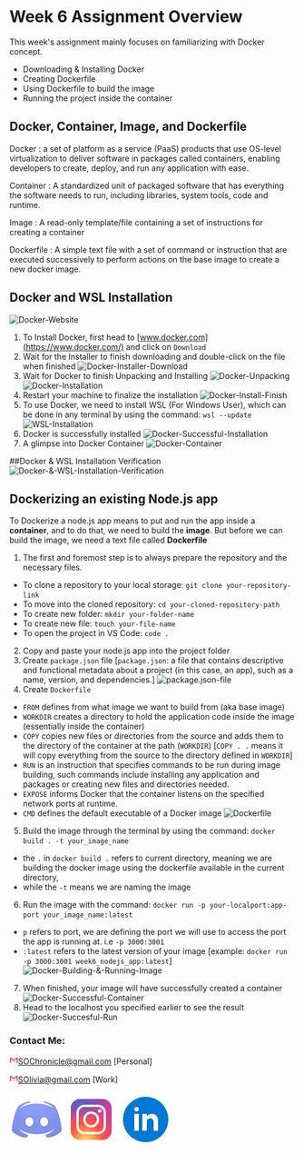 # Week 6 Assignment Overview

This week's assignment mainly focuses on familiarizing with Docker concept.
- Downloading & Installing Docker
- Creating Dockerfile
- Using Dockerfile to build the image
- Running the project inside the container

## Docker, Container, Image, and Dockerfile
Docker
:  a set of platform as a service (PaaS) products that use OS-level virtualization to deliver software in packages called containers, enabling developers to create, deploy, and run any application with ease.

Container
: A standardized unit of packaged software that has everything the software needs to run, including libraries, system tools, code and runtime.

Image
:  A read-only template/file containing a set of instructions for creating a container

Dockerfile
: A simple text file with a set of command or instruction that are executed successively to perform actions on the base image to create a new docker image.

## Docker and WSL Installation
![Docker-Website]()
1. To Install Docker, first head to [www.docker.com](https://www.docker.com/) and click on `Download`
2. Wait for the Installer to finish downloading and double-click on the file when finished
![Docker-Installer-Download]()
3. Wait for Docker to finish Unpacking and Installing
![Docker-Unpacking]()
![Docker-Installation]()
4. Restart your machine to finalize the installation
![Docker-Install-Finish]()
5. To use Docker, we need to install WSL (For Windows User), which can be done in any terminal by using the command: `wsl --update`
![WSL-Installation]()
7. Docker is successfully installed
![Docker-Successful-Installation]()
8. A glimpse into Docker Container
![Docker-Container]()

##Docker & WSL Installation Verification
![Docker-&-WSL-Installation-Verification]()

## Dockerizing an existing Node.js app 
<p>To Dockerize a node.js app means to put and run the app inside a <strong>container</strong>, and to do that, we need to build the <strong>image</strong>. But before we can build the image, we need a text file called <strong>Dockerfile</strong></p>

1. The first and foremost step is to always prepare the repository and the necessary files.
- To clone a repository to your local storage: `git clone your-repository-link`
- To move into the cloned repository: `cd your-cloned-repository-path`
- To create new folder: `mkdir your-folder-name`
- To create new file: `touch your-file-name`
- To open the project in VS Code: `code .`

2. Copy and paste your node.js app into the project folder
3. Create `package.json` file
[`package.json`: a file that contains descriptive and functional metadata about a project (in this case, an app), such as a name, version, and dependencies.]
![package.json-file]()
4. Create `Dockerfile`
- `FROM` defines from what image we want to build from (aka base image)
- `WORKDIR` creates a directory to hold the application code inside the image (essentially inside the container)
- `COPY` copies new files or directories from the source and adds them to the directory of the container at the path (`WORKDIR`)
[`COPY . .` means it will copy everything from the source to the directory defined in `WORKDIR`]
- `RUN` is an instruction that specifies commands to be run during image building, such commands include installing any application and packages or creating new files and directories needed.
- `EXPOSE` informs Docker that the container listens on the specified network ports at runtime.
- `CMD` defines the default executable of a Docker image
![Dockerfile]()
5. Build the image through the terminal by using the command: `docker build . -t your_image_name`
- the `.` in `docker build .` refers to current directory, meaning we are building the docker image using the dockerfile available in the current directory, 
- while the `-t` means we are naming the image
6. Run the image with the command: `docker run -p your-localport:app-port your_image_name:latest`
- `p` refers to port, we are defining the port we will use to access the port the app is running at. i.e `-p 3000:3001`
- `:latest` refers to the latest version of your image
[example: `docker run -p 3000:3001 week6_nodejs_app:latest`]
![Docker-Building-&-Running-Image]()

7. When finished, your image will have successfully created a container
![Docker-Successful-Container]()
8. Head to the localhost you specified earlier to see the result
![Docker-Succesful-Run]()

### Contact Me:

<img src="https://github.com/RevoU-FSSE-2/week-5-SherinOlivia/blob/main/assets/MDimgs/icons8-gmail.gif?raw=true" width="15px" background-color="none">[SOChronicle@gmail.com](mailto:SOChronicle@gmail.com) [Personal]

<img src="https://github.com/RevoU-FSSE-2/week-5-SherinOlivia/blob/main/assets/MDimgs/icons8-gmail.gif?raw=true" width="15px" background-color="none">[SOlivia@gmail.com](mailto:SOlivia198@gmail.com) [Work]

[![Roo-Discord](https://raw.githubusercontent.com/RevoU-FSSE-2/week-5-SherinOlivia/bddf1eca3ee3ad82db2f228095d01912bf9c3de6/assets/MDimgs/icons8-discord.svg)](https://discord.com/users/shxdxr#7539)[![Roo-Instagram](https://raw.githubusercontent.com/RevoU-FSSE-2/week-5-SherinOlivia/bddf1eca3ee3ad82db2f228095d01912bf9c3de6/assets/MDimgs/icons8-instagram.svg)](https://instagram.com/shxdxr?igshid=MzRlODBiNWFlZA==)[![Roo-LinkedIn](https://raw.githubusercontent.com/RevoU-FSSE-2/week-5-SherinOlivia/bddf1eca3ee3ad82db2f228095d01912bf9c3de6/assets/MDimgs/icons8-linkedin-circled.svg)](https://www.linkedin.com/in/sherin-olivia-07311127a/)